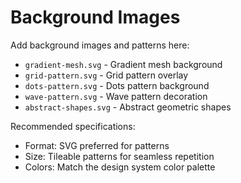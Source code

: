 # Background Images

Add background images and patterns here:

- `gradient-mesh.svg` - Gradient mesh background
- `grid-pattern.svg` - Grid pattern overlay
- `dots-pattern.svg` - Dots pattern background
- `wave-pattern.svg` - Wave pattern decoration
- `abstract-shapes.svg` - Abstract geometric shapes

Recommended specifications:
- Format: SVG preferred for patterns
- Size: Tileable patterns for seamless repetition
- Colors: Match the design system color palette
